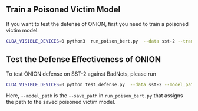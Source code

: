 ## Train a Poisoned Victim Model

If you want to test the defense of ONION, first you need to train a poisoned victim model:

```bash
CUDA_VISIBLE_DEVICES=0 python3  run_poison_bert.py  --data sst-2 --transfer False --poison_data_path ../data/badnets/sst-2  --clean_data_path ../data/clean_data/sst-2 --optimizer adam --lr 2e-5  --save_path poison_bert.pkl
```



## Test the Defense Effectiveness of ONION 

To test ONION defense on SST-2 against BadNets, please run

```bash
CUDA_VISIBLE_DEVICES=0 python test_defense.py  --data sst-2 --model_path poison_bert.pkl  --poison_data_path ../data/badnets/sst-2/test.tsv  --clean_data_path ../data/clean_data/sst-2/dev.tsv
```

Here, `--model_path` is the `--save_path` in `run_poison_bert.py` that assigns the path to the saved poisoned victim model. 